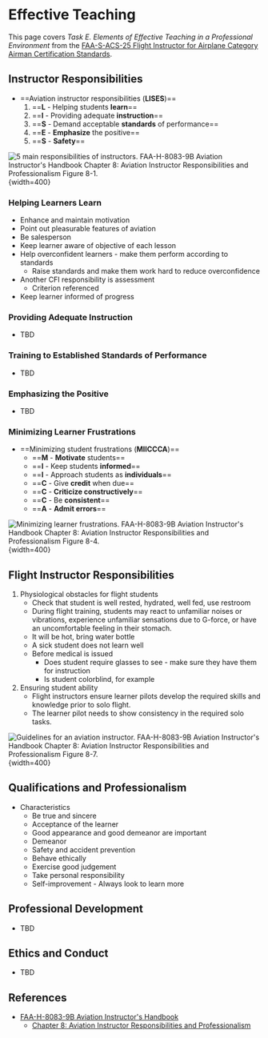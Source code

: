 # Effective Teaching

This page covers *Task E. Elements of Effective Teaching in a Professional Environment* from the [FAA-S-ACS-25 Flight Instructor for Airplane Category Airman Certification Standards](https://www.faa.gov/training_testing/testing/acs/cfi_airplane_acs_25.pdf).

## Instructor Responsibilities

* ==Aviation instructor responsibilities (**LISES**)==
    1. ==**L** - Helping students **learn**==
    2. ==**I** - Providing adequate **instruction**==
    3. ==**S** - Demand acceptable **standards** of performance==
    4. ==**E** - **Emphasize** the positive==
    5. ==**S** - **Safety**==

![5 main responsibilities of instructors. [FAA-H-8083-9B Aviation Instructor's Handbook](https://www.faa.gov/regulations_policies/handbooks_manuals/aviation/aviation_instructors_handbook) [Chapter 8: Aviation Instructor Responsibilities and Professionalism](https://www.faa.gov/sites/faa.gov/files/regulations_policies/handbooks_manuals/aviation/aviation_instructors_handbook/10_aih_chapter_8.pdf) Figure 8-1.](/img/aih/aih-figure-8-1-instructor-responsibilities.jpg){width=400}

### Helping Learners Learn

* Enhance and maintain motivation
* Point out pleasurable features of aviation
* Be salesperson
* Keep learner aware of objective of each lesson
* Help overconfident learners - make them perform according to standards
    * Raise standards and make them work hard to reduce overconfidence
* Another CFI responsibility is assessment
    * Criterion referenced
* Keep learner informed of progress

### Providing Adequate Instruction

* TBD

### Training to Established Standards of Performance

* TBD

### Emphasizing the Positive

* TBD

### Minimizing Learner Frustrations

* ==Minimizing student frustrations (**MIICCCA**)==
    * ==**M** - **Motivate** students==
    * ==**I** - Keep students **informed**==
    * ==**I** - Approach students as **individuals**==
    * ==**C** - Give **credit** when due==
    * ==**C** - **Criticize constructively**==
    * ==**C** - Be **consistent**==
    * ==**A** - **Admit errors**==

![Minimizing learner frustrations. [FAA-H-8083-9B Aviation Instructor's Handbook](https://www.faa.gov/regulations_policies/handbooks_manuals/aviation/aviation_instructors_handbook) [Chapter 8: Aviation Instructor Responsibilities and Professionalism](https://www.faa.gov/sites/faa.gov/files/regulations_policies/handbooks_manuals/aviation/aviation_instructors_handbook/10_aih_chapter_8.pdf) Figure 8-4.](/img/aih/aih-figure-8-4-minimizing-frustrations.jpg){width=400}

## Flight Instructor Responsibilities

1. Physiological obstacles for flight students
    * Check that student is well rested, hydrated, well fed, use restroom
    * During flight training, students may react to unfamiliar noises or vibrations, experience unfamiliar sensations due to G-force, or have an uncomfortable feeling in their stomach.
    * It will be hot, bring water bottle
    * A sick student does not learn well
    * Before medical is issued
        * Does student require glasses to see - make sure they have them for instruction
        * Is student colorblind, for example
2. Ensuring student ability
    * Flight instructors ensure learner pilots develop the required skills and knowledge prior to solo flight.
    * The learner pilot needs to show consistency in the required solo tasks.

![Guidelines for an aviation instructor. [FAA-H-8083-9B Aviation Instructor's Handbook](https://www.faa.gov/regulations_policies/handbooks_manuals/aviation/aviation_instructors_handbook) [Chapter 8: Aviation Instructor Responsibilities and Professionalism](https://www.faa.gov/sites/faa.gov/files/regulations_policies/handbooks_manuals/aviation/aviation_instructors_handbook/10_aih_chapter_8.pdf) Figure 8-7.](/img/aih/aih-figure-8-7-instrucotr-dos-donts.jpg){width=400}

## Qualifications and Professionalism

* Characteristics
    * Be true and sincere
    * Acceptance of the learner
    * Good appearance and good demeanor are important
    * Demeanor
    * Safety and accident prevention
    * Behave ethically
    * Exercise good judgement
    * Take personal responsibility
    * Self-improvement - Always look to learn more

## Professional Development

* TBD

## Ethics and Conduct

* TBD

## References

* [FAA-H-8083-9B Aviation Instructor's Handbook](https://www.faa.gov/regulations_policies/handbooks_manuals/aviation/aviation_instructors_handbook)
  * [Chapter 8: Aviation Instructor Responsibilities and Professionalism](https://www.faa.gov/sites/faa.gov/files/regulations_policies/handbooks_manuals/aviation/aviation_instructors_handbook/10_aih_chapter_8.pdf)